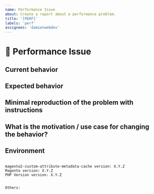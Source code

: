 ```yaml
---
name: Performance Issue
about: Create a report about a performance problem.
title: '[PERF]'
labels: 'perf'
assignees: 'damienwebdev'
---
```


<!--
PLEASE HELP US PROCESS GITHUB ISSUES FASTER BY PROVIDING THE FOLLOWING INFORMATION.

ISSUES MISSING IMPORTANT INFORMATION MAY BE CLOSED WITHOUT INVESTIGATION.
-->

# :turtle: Performance Issue

## Current behavior
<!-- Describe how the issue manifests. -->


## Expected behavior
<!-- Describe what the expected behavior is. -->


## Minimal reproduction of the problem with instructions
<!-- Please provide the *STEPS TO REPRODUCE* and if possible a *MINIMAL DEMO* of the problem -->


## What is the motivation / use case for changing the behavior?
<!-- Describe the motivation or the concrete use case. -->


## Environment

<pre><code>
magento2-custom-attribute-metadata-cache version: X.Y.Z
Magento version: X.Y.Z 
PHP Version version: X.Y.Z 
<!-- Check whether this is still an issue in the most recent magento2-custom-attribute-metadata-cache version -->

Others:
<!-- Anything else relevant?  Operating system version, IDE, package manager, HTTP server, ... -->
</code></pre>